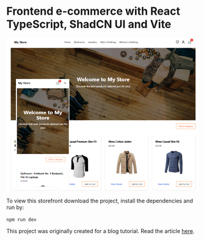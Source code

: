 # Frontend e-commerce with React TypeScript, ShadCN UI and Vite

![](./src/assets/images/shop-banner.png)

To view this storefront download the project, install the dependencies and run by:

`npm run dev`

This project was originally created for a blog tutorial.
Read the article [here](https://medium.com/@SevdaSevinu/dbef3004b195?source=friends_link&sk=16a57b760a0cd4041afc967cd11ef748).
